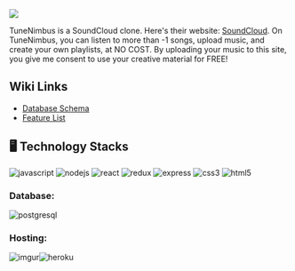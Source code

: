 <img src=https://i.imgur.com/OHysOUL.png>


TuneNimbus is a SoundCloud clone. Here's their website: [SoundCloud](https://soundcloud.com/). On TuneNimbus, you can listen to more than -1 songs, upload music, and create your own playlists, at NO COST. By uploading your music to this site, you give me consent to use your creative material for FREE!

## Wiki Links
- [Database Schema](https://github.com/jakezmat/API-Project/wiki/TuneNimbus,-a-SoundCloud-clone#database-schema)
- [Feature List](https://github.com/jakezmat/API-Project/wiki/TuneNimbus,-a-SoundCloud-clone#feature-list)

## 🖥️ Technology Stacks
![javascript](https://img.shields.io/badge/Javascript-F7DF1E?style=for-the-badge&logo=Javascript&logoColor=white) ![nodejs](https://img.shields.io/badge/Node.js-339933?style=for-the-badge&logo=Node.js&logoColor=white) ![react](https://img.shields.io/badge/React-61DAFB?style=for-the-badge&logo=React&logoColor=white) ![redux](https://img.shields.io/badge/Redux-764ABC?style=for-the-badge&logo=Redux&logoColor=white) ![express](https://img.shields.io/badge/ExpressJS-000000?style=for-the-badge&logo=Express&logoColor=white) ![css3](https://img.shields.io/badge/CSS3-1572B6?style=for-the-badge&logo=CSS3&logoColor=white) ![html5](https://img.shields.io/badge/HTML5-E34F26?style=for-the-badge&logo=HTML5&logoColor=white)
### Database:
![postgresql](https://img.shields.io/badge/PostgreSQL-4169E1?style=for-the-badge&logo=PostgreSQL&logoColor=white)

### Hosting:
![imgur](https://img.shields.io/badge/Imgur-1BB76E?style=for-the-badge&logo=Imgur&logoColor=white)![heroku](https://img.shields.io/badge/Heroku-430098?style=for-the-badge&logo=Heroku&logoColor=white)
